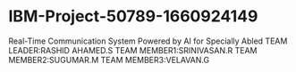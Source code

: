 # IBM-Project-50789-1660924149
Real-Time Communication System Powered by AI for Specially Abled
TEAM LEADER:RASHID AHAMED.S
TEAM MEMBER1:SRINIVASAN.R
TEAM MEMBER2:SUGUMAR.M
TEAM MEMBER3:VELAVAN.G
